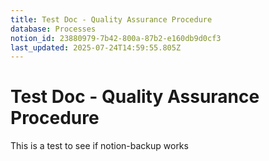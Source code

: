 ```yaml
---
title: Test Doc - Quality Assurance Procedure
database: Processes
notion_id: 23880979-7b42-800a-87b2-e160db9d0cf3
last_updated: 2025-07-24T14:59:55.805Z
---
```


# Test Doc - Quality Assurance Procedure


This is a test to see if notion-backup works

